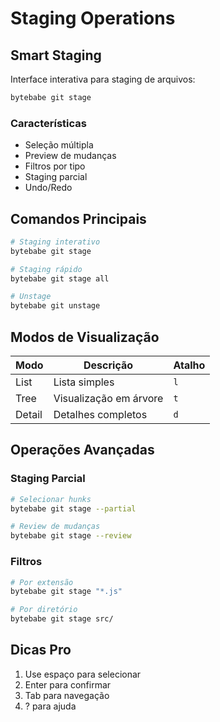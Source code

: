 # Staging Operations

## Smart Staging

Interface interativa para staging de arquivos:

```bash
bytebabe git stage
```

### Características

- Seleção múltipla
- Preview de mudanças
- Filtros por tipo
- Staging parcial
- Undo/Redo

## Comandos Principais

```bash
# Staging interativo
bytebabe git stage

# Staging rápido
bytebabe git stage all

# Unstage
bytebabe git unstage
```

## Modos de Visualização

| Modo | Descrição | Atalho |
|------|-----------|--------|
| List | Lista simples | `l` |
| Tree | Visualização em árvore | `t` |
| Detail | Detalhes completos | `d` |

## Operações Avançadas

### Staging Parcial

```bash
# Selecionar hunks
bytebabe git stage --partial

# Review de mudanças
bytebabe git stage --review
```

### Filtros

```bash
# Por extensão
bytebabe git stage "*.js"

# Por diretório
bytebabe git stage src/
```

## Dicas Pro

1. Use espaço para selecionar
2. Enter para confirmar
3. Tab para navegação
4. ? para ajuda